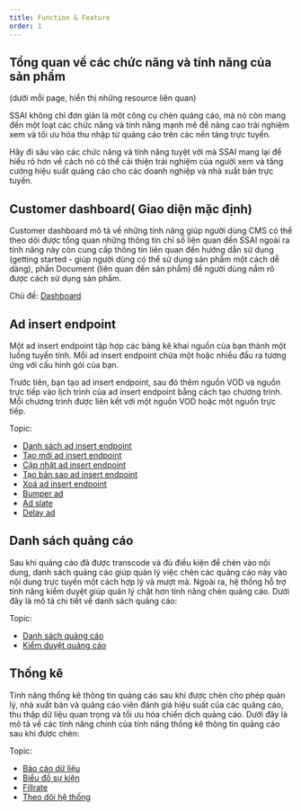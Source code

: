 ```yaml
---
title: Function & Feature 
order: 1
---
```


## Tổng quan về các chức năng và tính năng của sản phẩm
(dưới mỗi page, hiển thị những resource liên quan)

SSAI không chỉ đơn giản là một công cụ chèn quảng cáo, mà nó còn mang đến một loạt các chức năng và tính năng mạnh mẽ để nâng cao trải nghiệm xem và tối ưu hóa thu nhập từ quảng cáo trên các nền tảng trực tuyến.

Hãy đi sâu vào các chức năng và tính năng tuyệt vời mà SSAI mang lại để hiểu rõ hơn về cách nó có thể cải thiện trải nghiệm của người xem và tăng cường hiệu suất quảng cáo cho các doanh nghiệp và nhà xuất bản trực tuyến.
## Customer dashboard( Giao diện mặc định)
Customer dashboard mô tả về những tính năng giúp người dùng CMS có thể theo dõi được tổng quan những thông tin chỉ số liên quan đến SSAI ngoài ra tính năng này còn cung cấp thông tin liên quan đến hướng dẫn sử dụng (getting started - giúp người dùng có thể sử dụng sản phẩm một cách dễ dàng), phần Document (liên quan đến sản phẩm) để người dùng nắm rõ được cách sử dụng sản phẩm.

Chủ đề:  [Dashboard](../05-user-guide/1-customer-dashboard.md)

## Ad insert endpoint
Một ad insert endpoint tập hợp các bảng kê khai nguồn của bạn thành một luồng tuyến tính. Mỗi ad insert endpoint chứa một hoặc nhiều đầu ra tương ứng với cấu hình gói của bạn. 

Trước tiên, bạn tạo ad insert endpoint, sau đó thêm nguồn VOD và nguồn trực tiếp vào lịch trình của ad insert endpoint bằng cách tạo chương trình. Mỗi chương trình được liên kết với một nguồn VOD hoặc một nguồn trực tiếp.

Topic:
* [Danh sách ad insert endpoint](../05-user-guide/2-ad-insert-endpoint/a-view-list.md)
* [Tạo mới ad insert endpoint](../05-user-guide/2-ad-insert-endpoint/b-create.md)
* [Cập nhật ad insert endpoint](../05-user-guide/2-ad-insert-endpoint/c-edit.md)
* [Tạo bản sao ad insert endpoint](../05-user-guide/2-ad-insert-endpoint/d-duplicate.md)
* [Xoá ad insert endpoint](../05-user-guide/2-ad-insert-endpoint/e-delete.md)
* [Bumper ad](../05-user-guide/2-ad-insert-endpoint/f-bumper-ad.md)
* [Ad slate](../05-user-guide/2-ad-insert-endpoint/g-ad-slate.md)
* [Delay ad](../05-user-guide/2-ad-insert-endpoint/h-delay.md)


## Danh sách quảng cáo

Sau khi quảng cáo đã được transcode và đủ điều kiện để chèn vào nội dung, danh sách quảng cáo giúp quản lý việc chèn các quảng cáo này vào nội dung trực tuyến một cách hợp lý và mượt mà. Ngoài ra, hệ thống hỗ trợ tính năng kiểm duyệt giúp quản lý chặt hơn tính năng chèn quảng cáo. Dưới đây là mô tả chi tiết về danh sách quảng cáo:

Topic:
* [Danh sách quảng cáo](../05-user-guide/3-ads-list/a-ads-list.md)
* [Kiểm duyệt quảng cáo](../05-user-guide/3-ads-list/b-approval.md)
## Thống kê
Tính năng thống kê thông tin quảng cáo sau khi được chèn cho phép quản lý, nhà xuất bản và quảng cáo viên đánh giá hiệu suất của các quảng cáo, thu thập dữ liệu quan trọng và tối ưu hóa chiến dịch quảng cáo. Dưới đây là mô tả về các tính năng chính của tính năng thống kê thông tin quảng cáo sau khi được chèn:

Topic:
* [Báo cáo dữ liệu](../05-user-guide/4-statistic/b-data-report.md)
* [Biểu đồ sự kiện](../05-user-guide/4-statistic/c-event-chart/a-by-channel.md)
* [Fillrate](../05-user-guide//4-statistic/d-fillrate.md)
* [Theo dõi hệ thống](../05-user-guide/4-statistic/f-monitor-system.md)